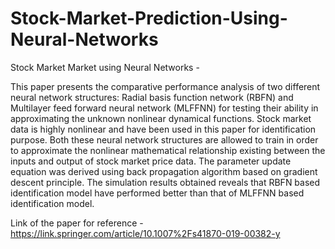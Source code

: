 # Stock-Market-Prediction-Using-Neural-Networks
Stock Market Market using Neural Networks - 

This paper presents the comparative performance analysis of two different neural network structures: Radial basis function network (RBFN) and Multilayer feed forward neural network (MLFFNN) for testing their ability in approximating the unknown nonlinear dynamical functions. Stock market data is highly nonlinear and have been used in this paper for identification purpose.
Both these neural network structures are allowed to train in order to approximate the nonlinear mathematical relationship existing between the inputs and output of stock market price data. 
The parameter update equation was derived using back propagation algorithm based on gradient descent principle.
The simulation results obtained reveals that RBFN based identification model have performed better than that of MLFFNN based identification model. 

Link of the paper for reference - https://link.springer.com/article/10.1007%2Fs41870-019-00382-y
